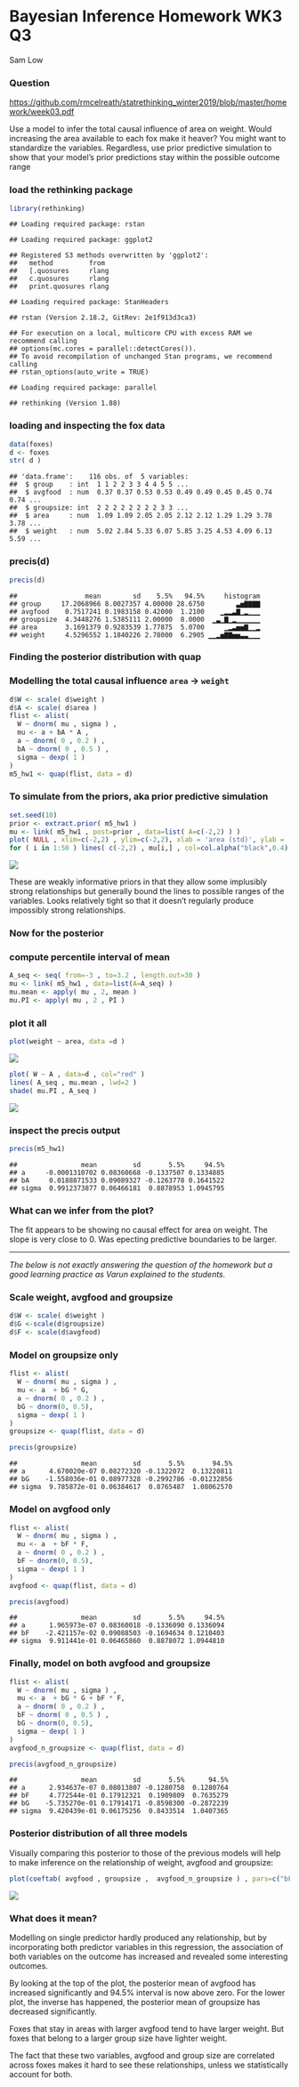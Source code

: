 # Bayesian Inference Homework WK3 Q3
Sam Low

### Question

<a href="https://github.com/rmcelreath/statrethinking_winter2019/blob/master/homework/week03.pdf" class="uri">https://github.com/rmcelreath/statrethinking_winter2019/blob/master/homework/week03.pdf</a>

Use a model to infer the total causal influence of area on weight. Would
increasing the area available to each fox make it heaver? You might want
to standardize the variables. Regardless, use prior predictive
simulation to show that your model’s prior predictions stay within the
possible outcome range

### load the rethinking package

``` r
library(rethinking)
```

    ## Loading required package: rstan

    ## Loading required package: ggplot2

    ## Registered S3 methods overwritten by 'ggplot2':
    ##   method         from 
    ##   [.quosures     rlang
    ##   c.quosures     rlang
    ##   print.quosures rlang

    ## Loading required package: StanHeaders

    ## rstan (Version 2.18.2, GitRev: 2e1f913d3ca3)

    ## For execution on a local, multicore CPU with excess RAM we recommend calling
    ## options(mc.cores = parallel::detectCores()).
    ## To avoid recompilation of unchanged Stan programs, we recommend calling
    ## rstan_options(auto_write = TRUE)

    ## Loading required package: parallel

    ## rethinking (Version 1.88)

### loading and inspecting the fox data

``` r
data(foxes)
d <- foxes
str( d )
```

    ## 'data.frame':    116 obs. of  5 variables:
    ##  $ group    : int  1 1 2 2 3 3 4 4 5 5 ...
    ##  $ avgfood  : num  0.37 0.37 0.53 0.53 0.49 0.49 0.45 0.45 0.74 0.74 ...
    ##  $ groupsize: int  2 2 2 2 2 2 2 2 3 3 ...
    ##  $ area     : num  1.09 1.09 2.05 2.05 2.12 2.12 1.29 1.29 3.78 3.78 ...
    ##  $ weight   : num  5.02 2.84 5.33 6.07 5.85 3.25 4.53 4.09 6.13 5.59 ...

### precis(d)

``` r
precis(d)
```

    ##                 mean        sd    5.5%   94.5%     histogram
    ## group     17.2068966 8.0027357 4.00000 28.6750        ▃▅▇▇▇▇
    ## avgfood    0.7517241 0.1983158 0.42000  1.2100    ▁▂▂▃▇▁▂▁▁▁
    ## groupsize  4.3448276 1.5385111 2.00000  8.0000  ▁▃▁▇▁▂▁▁▁▁▁▁
    ## area       3.1691379 0.9283539 1.77875  5.0700     ▁▂▃▅▅▇▁▁▂
    ## weight     4.5296552 1.1840226 2.78000  6.2905 ▁▁▂▅▇▇▅▅▃▃▁▁▁

### Finding the posterior distribution with quap

### Modelling the total causal influence `area` -&gt; `weight`

``` r
d$W <- scale( d$weight )
d$A <- scale( d$area )
flist <- alist(
  W ~ dnorm( mu , sigma ) ,
  mu <- a + bA * A ,
  a ~ dnorm( 0 , 0.2 ) ,
  bA ~ dnorm( 0 , 0.5 ) ,
  sigma ~ dexp( 1 )
)
m5_hw1 <- quap(flist, data = d)
```

### To simulate from the priors, aka prior predictive simulation

``` r
set.seed(10)
prior <- extract.prior( m5_hw1 )
mu <- link( m5_hw1 , post=prior , data=list( A=c(-2,2) ) )
plot( NULL , xlim=c(-2,2) , ylim=c(-2,2), xlab = 'area (std)', ylab = 'weight (std)')
for ( i in 1:50 ) lines( c(-2,2) , mu[i,] , col=col.alpha("black",0.4) )
```

![](q3_foxes_files/sim-1.png)

These are weakly informative priors in that they allow some implusibly
strong relationships but generally bound the lines to possible ranges of
the variables. Looks relatively tight so that it doesn’t regularly
produce impossibly strong relationships.

### Now for the posterior

### compute percentile interval of mean

``` r
A_seq <- seq( from=-3 , to=3.2 , length.out=30 )
mu <- link( m5_hw1 , data=list(A=A_seq) )
mu.mean <- apply( mu , 2, mean )
mu.PI <- apply( mu , 2 , PI )
```

### plot it all

``` r
plot(weight ~ area, data =d )
```

![](q3_foxes_files/plotall-1.png)

``` r
plot( W ~ A , data=d , col="red" )
lines( A_seq , mu.mean , lwd=2 )
shade( mu.PI , A_seq )
```

![](q3_foxes_files/plotall-2.png)

### inspect the precis output

``` r
precis(m5_hw1)
```

    ##                mean         sd       5.5%     94.5%
    ## a     -0.0001310702 0.08360668 -0.1337507 0.1334885
    ## bA     0.0188871533 0.09089327 -0.1263778 0.1641522
    ## sigma  0.9912373877 0.06466181  0.8878953 1.0945795

### What can we infer from the plot?

The fit appears to be showing no causal effect for area on weight. The
slope is very close to 0. Was epecting predictive boundaries to be
larger.

------------------------------------------------------------------------

*The below is not exactly answering the question of the homework but a
good learning practice as Varun explained to the students.*

### Scale weight, avgfood and groupsize

``` r
d$W <- scale( d$weight )
d$G <-scale(d$groupsize)
d$F <- scale(d$avgfood) 
```

### Model on groupsize only

``` r
flist <- alist(
  W ~ dnorm( mu , sigma ) ,
  mu <- a  + bG * G,
  a ~ dnorm( 0 , 0.2 ) ,
  bG ~ dnorm(0, 0.5),
  sigma ~ dexp( 1 )
)
groupsize <- quap(flist, data = d)
```

``` r
precis(groupsize)
```

    ##                mean         sd       5.5%       94.5%
    ## a      4.670020e-07 0.08272320 -0.1322072  0.13220811
    ## bG    -1.558036e-01 0.08977328 -0.2992786 -0.01232856
    ## sigma  9.785872e-01 0.06384617  0.8765487  1.08062570

### Model on avgfood only

``` r
flist <- alist(
  W ~ dnorm( mu , sigma ) ,
  mu <- a  + bF * F,
  a ~ dnorm( 0 , 0.2 ) ,
  bF ~ dnorm(0, 0.5),
  sigma ~ dexp( 1 )
)
avgfood <- quap(flist, data = d)
```

``` r
precis(avgfood)
```

    ##                mean         sd       5.5%     94.5%
    ## a      1.965973e-07 0.08360018 -0.1336090 0.1336094
    ## bF    -2.421157e-02 0.09088503 -0.1694634 0.1210403
    ## sigma  9.911441e-01 0.06465860  0.8878072 1.0944810

### Finally, model on both avgfood and groupsize

``` r
flist <- alist(
  W ~ dnorm( mu , sigma ) ,
  mu <- a  + bG * G + bF * F,
  a ~ dnorm( 0 , 0.2 ) ,
  bF ~ dnorm( 0 , 0.5 ) ,
  bG ~ dnorm(0, 0.5),
  sigma ~ dexp( 1 )
)
avgfood_n_groupsize <- quap(flist, data = d)
```

``` r
precis(avgfood_n_groupsize)
```

    ##                mean         sd       5.5%      94.5%
    ## a      2.934637e-07 0.08013807 -0.1280758  0.1280764
    ## bF     4.772544e-01 0.17912321  0.1909809  0.7635279
    ## bG    -5.735270e-01 0.17914171 -0.8598300 -0.2872239
    ## sigma  9.420439e-01 0.06175256  0.8433514  1.0407365

### Posterior distribution of all three models

Visually comparing this posterior to those of the previous models will
help to make inference on the relationship of weight, avgfood and
groupsize:

``` r
plot(coeftab( avgfood , groupsize ,  avgfood_n_groupsize ) , pars=c("bF","bG") )
```

![](q3_foxes_files/finalplot-1.png)

### What does it mean?

Modelling on single predictor hardly produced any relationship, but by
incorporating both predictor variables in this regression, the
association of both variables on the outcome has increased and revealed
some interesting outcomes.

By looking at the top of the plot, the posterior mean of avgfood has
increased significantly and 94.5% interval is now above zero. For the
lower plot, the inverse has happened, the posterior mean of groupsize
has decreased significantly.

Foxes that stay in areas with larger avgfood tend to have larger weight.
But foxes that belong to a larger group size have lighter weight.

The fact that these two variables, avgfood and group size are correlated
across foxes makes it hard to see these relationships, unless we
statistically account for both.
